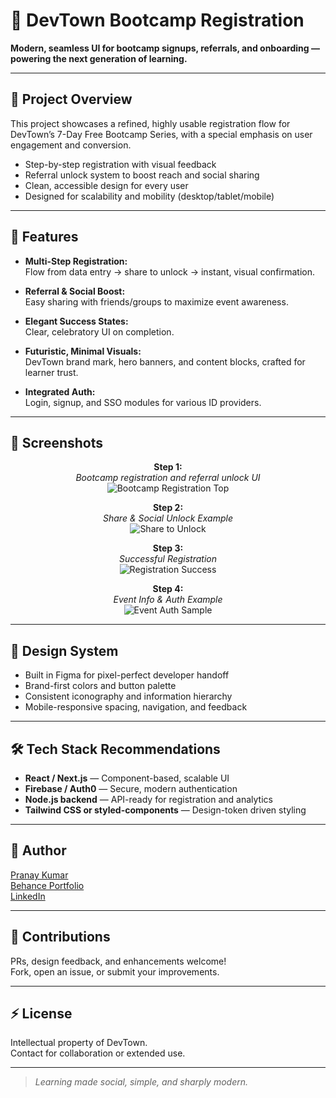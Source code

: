 # 🚀 DevTown Bootcamp Registration

**Modern, seamless UI for bootcamp signups, referrals, and onboarding — powering the next generation of learning.**

---

## 📝 Project Overview

This project showcases a refined, highly usable registration flow for DevTown’s 7-Day Free Bootcamp Series, with a special emphasis on user engagement and conversion.

- Step-by-step registration with visual feedback
- Referral unlock system to boost reach and social sharing
- Clean, accessible design for every user
- Designed for scalability and mobility (desktop/tablet/mobile)

---

## 🌟 Features

- **Multi-Step Registration:**  
  Flow from data entry → share to unlock → instant, visual confirmation.

- **Referral & Social Boost:**  
  Easy sharing with friends/groups to maximize event awareness.

- **Elegant Success States:**  
  Clear, celebratory UI on completion.

- **Futuristic, Minimal Visuals:**  
  DevTown brand mark, hero banners, and content blocks, crafted for learner trust.

- **Integrated Auth:**  
  Login, signup, and SSO modules for various ID providers.

---

## 📸 Screenshots

<div align="center">

**Step 1:**  
_Bootcamp registration and referral unlock UI_  
![Bootcamp Registration Top](devtown-1.png)

**Step 2:**  
_Share & Social Unlock Example_  
![Share to Unlock](devtown-2.png)

**Step 3:**  
_Successful Registration_  
![Registration Success](devtown-3.png)

**Step 4:**  
_Event Info & Auth Example_  
![Event Auth Sample](devtown-4.png)

</div>

---

## 🎨 Design System

- Built in Figma for pixel-perfect developer handoff
- Brand-first colors and button palette
- Consistent iconography and information hierarchy
- Mobile-responsive spacing, navigation, and feedback

---

## 🛠️ Tech Stack Recommendations

- **React / Next.js** — Component-based, scalable UI
- **Firebase / Auth0** — Secure, modern authentication
- **Node.js backend** — API-ready for registration and analytics
- **Tailwind CSS or styled-components** — Design-token driven styling

---

## 👤 Author

[Pranay Kumar](https://github.com/mudigondapranay)  
[Behance Portfolio](https://www.behance.net/pranaykumar23)  
[LinkedIn](https://www.linkedin.com/in/mudigondapranay/)

---

## 🤝 Contributions

PRs, design feedback, and enhancements welcome!  
Fork, open an issue, or submit your improvements.

---

## ⚡ License

Intellectual property of DevTown.  
Contact for collaboration or extended use.

---

> _Learning made social, simple, and sharply modern._

